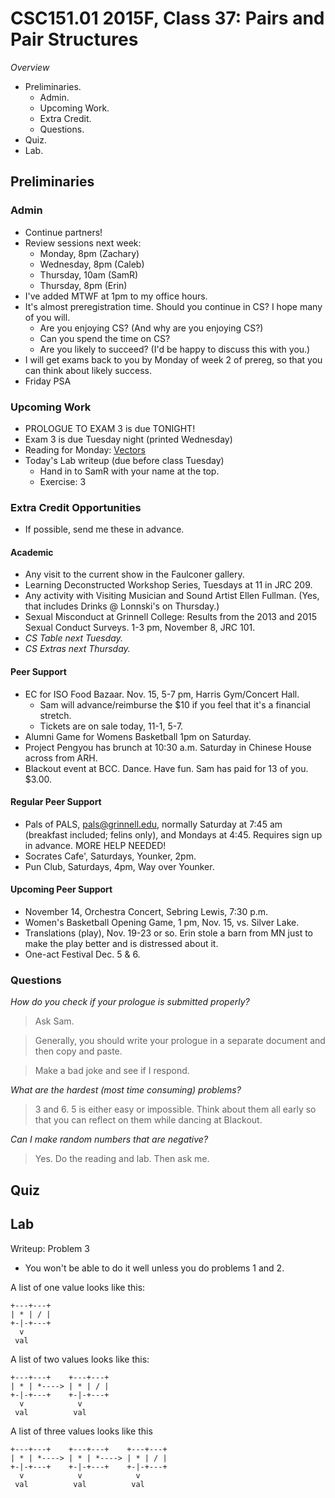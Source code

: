 CSC151.01 2015F, Class 37: Pairs and Pair Structures
====================================================

_Overview_

* Preliminaries.
    * Admin.
    * Upcoming Work.
    * Extra Credit.
    * Questions.
* Quiz.
* Lab.

Preliminaries
-------------

### Admin

* Continue partners!
* Review sessions next week:
    * Monday, 8pm (Zachary)
    * Wednesday, 8pm (Caleb)
    * Thursday, 10am (SamR)
    * Thursday, 8pm (Erin)
* I've added MTWF at 1pm to my office hours.
* It's almost preregistration time.  Should you continue in CS?  I hope
  many of you will.
    * Are you enjoying CS?  (And why are you enjoying CS?)
    * Can you spend the time on CS?
    * Are you likely to succeed?  (I'd be happy to discuss this with you.)
* I will get exams back to you by Monday of week 2 of prereg, so that
  you can think about likely success.
* Friday PSA

### Upcoming Work

* PROLOGUE TO EXAM 3 is due TONIGHT!
* Exam 3 is due Tuesday night (printed Wednesday)
* Reading for Monday: 
  [Vectors](../readings/vectors-reading.html)
* Today's Lab writeup (due before class Tuesday)
    * Hand in to SamR with your name at the top.
    * Exercise: 3

### Extra Credit Opportunities

* If possible, send me these in advance.

#### Academic

* Any visit to the current show in the Faulconer gallery.
* Learning Deconstructed Workshop Series, Tuesdays at 11 in JRC 209.
* Any activity with Visiting Musician and Sound Artist Ellen Fullman.
  (Yes, that includes Drinks @ Lonnski's on Thursday.)
* Sexual Misconduct at Grinnell College: Results from the 2013 and 2015 
  Sexual Conduct Surveys.  1-3 pm, November 8, JRC 101.
* *CS Table next Tuesday.*
* *CS Extras next Thursday.*

#### Peer Support

* EC for ISO Food Bazaar.  Nov. 15, 5-7 pm, Harris Gym/Concert Hall.
    * Sam will advance/reimburse the $10 if you feel that it's a financial stretch.  
    * Tickets are on sale today, 11-1, 5-7.  
* Alumni Game for Womens Basketball 1pm on Saturday.
* Project Pengyou has brunch at 10:30 a.m. Saturday in Chinese House 
  across from ARH.
* Blackout event at BCC.  Dance.  Have fun.  Sam has paid for 13 of you.
  $3.00.  

#### Regular Peer Support

* Pals of PALS, pals@grinnell.edu, normally Saturday at 7:45 am (breakfast
  included; felins only), and Mondays at 4:45.  Requires sign up in 
  advance.    MORE HELP NEEDED!
* Socrates Cafe', Saturdays, Younker, 2pm.
* Pun Club, Saturdays, 4pm, Way over Younker.

#### Upcoming Peer Support

* November 14, Orchestra Concert, Sebring Lewis, 7:30 p.m.
* Women's Basketball Opening Game, 1 pm, Nov. 15, vs. Silver Lake.
* Translations (play), Nov. 19-23 or so.  Erin stole a barn from
  MN just to make the play better and is distressed about it.
* One-act Festival Dec. 5 & 6.

### Questions

_How do you check if your prologue is submitted properly?_

> Ask Sam.

> Generally, you should write your prologue in a separate document and
  then copy and paste.

> Make a bad joke and see if I respond.

_What are the hardest (most time consuming) problems?_

> 3 and 6.  5 is either easy or impossible.  Think about them all early
so that you can reflect on them while dancing at Blackout.

_Can I make random numbers that are negative?_

> Yes.  Do the reading and lab.  Then ask me.

Quiz
----

Lab
---

Writeup: Problem 3
  * You won't be able to do it well unless you do problems 1 and 2.

A list of one value looks like this:

    +---+---+
    | * | / |
    +-|-+---+
      v
     val

A list of two values looks like this:

    +---+---+    +---+---+
    | * | *----> | * | / |
    +-|-+---+    +-|-+---+
      v            v
     val          val

A list of three values looks like this

    +---+---+    +---+---+    +---+---+
    | * | *----> | * | *----> | * | / |
    +-|-+---+    +-|-+---+    +-|-+---+
      v            v            v
     val          val          val

